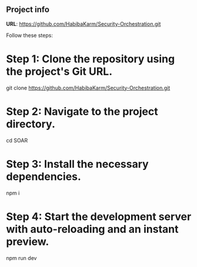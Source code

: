 ## Project info

**URL**: https://github.com/HabibaKarm/Security-Orchestration.git

Follow these steps:

# Step 1: Clone the repository using the project's Git URL.
git clone  https://github.com/HabibaKarm/Security-Orchestration.git

# Step 2: Navigate to the project directory.
cd SOAR

# Step 3: Install the necessary dependencies.
npm i

# Step 4: Start the development server with auto-reloading and an instant preview.
npm run dev
```
